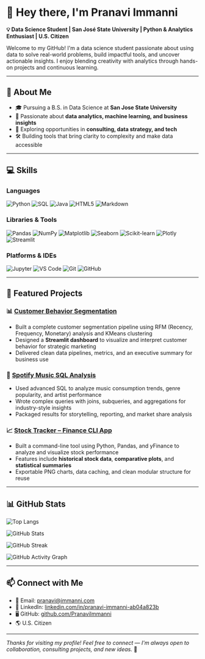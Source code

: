# 👋 Hey there, I'm Pranavi Immanni

**💡 Data Science Student | San José State University | Python & Analytics Enthusiast | U.S. Citizen**

Welcome to my GitHub! I'm a data science student passionate about using data to solve real-world problems, build impactful tools, and uncover actionable insights. I enjoy blending creativity with analytics through hands-on projects and continuous learning.

---

## 🧠 About Me

- 🎓 Pursuing a B.S. in Data Science at **San Jose State University**
- 🧠 Passionate about **data analytics, machine learning, and business insights**
- 💼 Exploring opportunities in **consulting, data strategy, and tech**
- 🛠 Building tools that bring clarity to complexity and make data accessible

---

## 💻 Skills

### Languages  
![Python](https://img.shields.io/badge/Python-FFD43B?style=for-the-badge&logo=python&logoColor=blue)
![SQL](https://img.shields.io/badge/SQL-4479A1?style=for-the-badge&logo=postgresql&logoColor=white)
![Java](https://img.shields.io/badge/Java-ED8B00?style=for-the-badge&logo=java&logoColor=white)
![HTML5](https://img.shields.io/badge/HTML5-E34F26?style=for-the-badge&logo=html5&logoColor=white)
![Markdown](https://img.shields.io/badge/Markdown-000000?style=for-the-badge&logo=markdown)

### Libraries & Tools  
![Pandas](https://img.shields.io/badge/Pandas-150458?style=for-the-badge&logo=pandas)
![NumPy](https://img.shields.io/badge/Numpy-013243?style=for-the-badge&logo=numpy)
![Matplotlib](https://img.shields.io/badge/Matplotlib-3776AB?style=for-the-badge&logo=python)
![Seaborn](https://img.shields.io/badge/Seaborn-1E88E5?style=for-the-badge&logo=python)
![Scikit-learn](https://img.shields.io/badge/Scikit--learn-F7931E?style=for-the-badge&logo=scikit-learn)
![Plotly](https://img.shields.io/badge/Plotly-3F4F75?style=for-the-badge&logo=plotly)
![Streamlit](https://img.shields.io/badge/Streamlit-FF4B4B?style=for-the-badge&logo=streamlit)

### Platforms & IDEs  
![Jupyter](https://img.shields.io/badge/Jupyter-F37626?style=for-the-badge&logo=jupyter)
![VS Code](https://img.shields.io/badge/VS--Code-007ACC?style=for-the-badge&logo=visual-studio-code)
![Git](https://img.shields.io/badge/Git-F05032?style=for-the-badge&logo=git)
![GitHub](https://img.shields.io/badge/GitHub-181717?style=for-the-badge&logo=github)

---

## 🚀 Featured Projects

### 📊 [Customer Behavior Segmentation](https://github.com/PranaviImmanni/Portfolio/tree/main/Customer%20Behavior%20Segmentation)
- Built a complete customer segmentation pipeline using RFM (Recency, Frequency, Monetary) analysis and KMeans clustering
- Designed a **Streamlit dashboard** to visualize and interpret customer behavior for strategic marketing
- Delivered clean data pipelines, metrics, and an executive summary for business use

### 🎵 [Spotify Music SQL Analysis](https://github.com/PranaviImmanni/Portfolio/tree/main/Spotify%20Music%20Analysis)
- Used advanced SQL to analyze music consumption trends, genre popularity, and artist performance
- Wrote complex queries with joins, subqueries, and aggregations for industry-style insights
- Packaged results for storytelling, reporting, and market share analysis

### 📈 [Stock Tracker – Finance CLI App](https://github.com/PranaviImmanni/Portfolio/tree/main/Stock%20Tracker)
- Built a command-line tool using Python, Pandas, and yFinance to analyze and visualize stock performance
- Features include **historical stock data**, **comparative plots**, and **statistical summaries**
- Exportable PNG charts, data caching, and clean modular structure for reuse

---

## 📊 GitHub Stats

![Top Langs](https://github-readme-stats.vercel.app/api/top-langs/?username=PranaviImmanni&layout=compact&theme=tokyonight)

![GitHub Stats](https://github-readme-stats.vercel.app/api?username=PranaviImmanni&show_icons=true&theme=tokyonight)

![GitHub Streak](https://streak-stats.demolab.com?user=PranaviImmanni&theme=tokyonight)

![GitHub Activity Graph](https://github-readme-activity-graph.cyclic.app/graph?username=PranaviImmanni&theme=tokyonight)

---

## 📫 Connect with Me

- 📧 Email: [pranavi@immanni.com](mailto:pranavi@immanni.com)  
- 💼 LinkedIn: [linkedin.com/in/pranavi-immanni-ab04a823b](https://www.linkedin.com/in/pranavi-immanni-ab04a823b)  
- 🖥️ GitHub: [github.com/PranaviImmanni](https://github.com/PranaviImmanni)  
- 🌎 U.S. Citizen  

---

_Thanks for visiting my profile! Feel free to connect — I'm always open to collaboration, consulting projects, and new ideas._ 🚀
